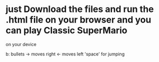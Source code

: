 # just Download the files and run the .html file on your browser and you can play Classic SuperMario
on your device


b: bullets
-> moves right
<- moves left
'space' for jumping

